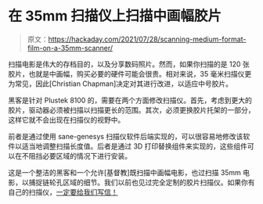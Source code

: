 # 在 35mm 扫描仪上扫描中画幅胶片

> 原文：<https://hackaday.com/2021/07/28/scanning-medium-format-film-on-a-35mm-scanner/>

扫描电影是伟大的存档目的，以及分享数码照片。然而，如果你扫描的是 120 张胶片，也就是中画幅，购买必要的硬件可能会很贵。相对来说，35 毫米扫描仪更为常见，因此[Christian Chapman]决定对其进行改进，以适应中号胶片。

黑客是针对 Plustek 8100 的，需要在两个方面修改扫描仪。首先，考虑到更大的胶片，驱动器必须被扫描以扫描更长的范围。其次，必须更换胶片托架的一部分，这样它就不会出现在扫描仪的视野中。

前者是通过使用 sane-genesys 扫描仪软件后端实现的，可以很容易地修改该软件以适当地调整扫描长度值。后者是通过 3D 打印替换组件来实现的，这些组件可以在不阻挡必要区域的情况下进行安装。

这是一个整洁的黑客和一个允许[基督教]既扫描中画幅电影，也过扫描 35mm 电影，以捕捉链轮孔区域的细节。我们以前也见过完全定制的胶片扫描仪。如果你有自己的扫描仪，[一定要给我们写信！](http://hackaday.com/submit-a-tip)
